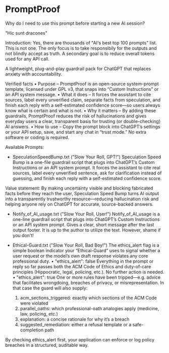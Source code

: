 # PromptProof

Why do I need to use this prompt before starting a new AI session?

"Hic sunt dracones"

Introduction: Yes, there are thousands of "AI's best top 100 prompts" list. This is not one. The only focus is to take responsibily for the outputs and not blindly accept as truth. A secondary goal is to reduce overall tokens used for any API call. 

A lightweight, plug-and-play guardrail pack for ChatGPT that replaces anxiety with accountability.

Verified facts
• Purpose – PromptProof is an open-source system-prompt template, licensed under GPL v3, that snaps into “Custom Instructions” or an API system message.
• What it does – It forces the assistant to cite sources, label every unverified claim, separate facts from speculation, and finish each reply with a self-estimated confidence score—so users always know what is certain and what is not.
• Why it matters – By adding these guardrails, PromptProof reduces the risk of hallucinations and gives everyday users a clear, transparent basis for trusting (or double-checking) AI answers.
• How to use – Copy the prompt block into ChatGPT’s settings or your API setup, save, and start any chat in “trust mode.” No extra software or coding is required.

Available Prompts:

- SpeculationSpeedBump.txt ("Slow Your Roll, GPT!")
Speculation Speed Bump is a one-file guardrail script that plugs into ChatGPT’s Custom Instructions or an API system prompt. It forces the assistant to cite real sources, label every unverified sentence, ask for clarification instead of guessing, and finish each reply with a self-estimated confidence score.

Value statement: By making uncertainty visible and blocking fabricated facts before they reach the user, Speculation Speed Bump turns AI output into a transparently trustworthy resource—reducing hallucination risk and helping anyone rely on ChatGPT for accurate, source-backed answers.

- Notify_of_AI_usage.txt ("Slow Your Roll, User!")
Notify_of_AI_usage is a one-line guardrail script that plugs into ChatGPT’s Custom Instructions or an API system prompt. Gives a clear, short message after the last output footer. It is up to the author to utilize the text. However, shame if you don't!

- Ethical-Guard.txt ("Slow Your Roll, Bad Boy!") The ethics_alert flag is a simple boolean indicator your “Ethical-Guard” uses to signal whether a user request or the model’s own draft response violates any core professional duty.
	•	"ethics_alert": false
Everything in the prompt or reply so far passes both the ACM Code of Ethics and duty-of-care principles (Hippocratic, legal, policing, etc.). No further action is needed.
	•	"ethics_alert": true
One or more rules have been tripped—e.g. advice that facilitates wrongdoing, breaches of privacy, or misrepresentation. In that case the guard will also supply:
	1.	acm_sections_triggered: exactly which sections of the ACM Code were violated
	2.	parallel_oaths: which professional-oath analogies apply (medicine, law, policing, etc.)
	3.	explanation: a concise rationale for why it’s a breach
	4.	suggested_remediation: either a refusal template or a safe-completion path

By checking ethics_alert first, your application can enforce or log policy breaches in a structured, auditable way.
